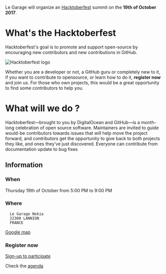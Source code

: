 Le Garage will organize an [Hacktoberfest](https://hacktoberfest.digitalocean.com/) summit on the **19th of October 2017**.

# What's the Hacktoberfest
Hacktoberfest's goal is to promote and support open-source by encouraging new contributors and new contributions in GitHub.

![Hacktoberfest logo](https://hacktoberfest.digitalocean.com/assets/hacktoberfest-2017-social-card-894a0558dba205f7142f3130c06823d72427a9d751d0f8c7db8a0079397178aa.jpg)

Whether you are a developer or not, a GitHub guru or completely new to it, if you want to contribute to opensource, or learn how to do it, **register now** and join us.
For those who own projects, this would be a great opportunity to find some contributors to help you.

# What will we do ?
Hacktoberfest—brought to you by DigitalOcean and GitHub—is a month-long celebration of open source software. Maintainers are invited to guide would-be contributors towards issues that will help move the project forward, and contributors get the opportunity to give back to both projects they like, and ones they’ve just discovered. Everyone can contribute from documentation update to bug fixes

## Information
### When
  Thursday 19th of October from 5:00 PM to 9:00 PM
### Where
```  
  Le Garage Nokia
  22300 LANNION
  FRANCE
```
[Google map](https://www.google.com/maps/embed?pb=!1m18!1m12!1m3!1d2630.2214908703118!2d-3.4617334847955243!3d48.75856641568496!2m3!1f0!2f0!3f0!3m2!1i1024!2i768!4f13.1!3m3!1m2!1s0x0%3A0x4d7fd7d8295d212b!2sLe+Garage+Nokia!5e0!3m2!1sfr!2sfr!4v1506968868338)

### Register now
[Sign-up to participate](https://www.eventbrite.fr/e/billets-hacktoberfest-2017-meetup-le-garage-nokia-38458269720?utm_campaign=new_event_email&utm_medium=email&utm_source=eb_email&utm_term=viewmyevent_button)
  
Check the [agenda](./agenda)

